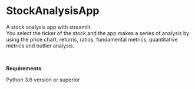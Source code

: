 StockAnalysisApp
================

A stock analysis app with streamlit.  
You select the ticker of the stock and the app makes a series of analysis by
using the price chart, returns, ratios, fundamental metrics, quantitative
metrics and outlier analysis.

 

**Requirements**

Python 3.6 version or superior
